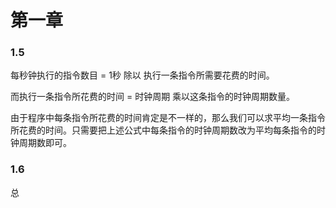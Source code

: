 # 第一章

### 1.5

每秒钟执行的指令数目 = 1秒 除以 执行一条指令所需要花费的时间。

而执行一条指令所花费的时间 = 时钟周期 乘以这条指令的时钟周期数量。

由于程序中每条指令所花费的时间肯定是不一样的，那么我们可以求平均一条指令所花费的时间。只需要把上述公式中每条指令的时钟周期数改为平均每条指令的时钟周期数即可。

### 1.6

总 

